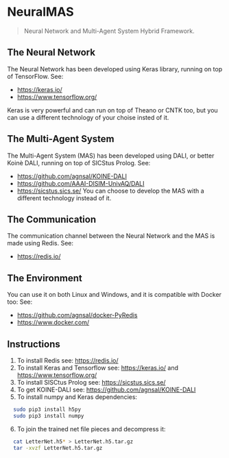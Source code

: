 # NeuralMAS
> Neural Network and Multi-Agent System Hybrid Framework.

## The Neural Network
The Neural Network has been developed using Keras library, running on top of TensorFlow.
See: 
- https://keras.io/
- https://www.tensorflow.org/

Keras is very powerful and can run on top of Theano or CNTK too, but you can use a different technology of your choise insted of it.



## The Multi-Agent System
The Multi-Agent System (MAS) has been developed using DALI, or better Koinè DALI, running on top of SICStus Prolog.
See: 
- https://github.com/agnsal/KOINE-DALI
- https://github.com/AAAI-DISIM-UnivAQ/DALI
- https://sicstus.sics.se/
You can choose to develop the MAS with a different technology instead of it.



## The Communication
The communication channel between the Neural Network and the MAS is made using Redis.
See:
- https://redis.io/



## The Environment
You can use it on both Linux and Windows, and it is compatible with Docker too:
See:
- https://github.com/agnsal/docker-PyRedis
- https://www.docker.com/

## Instructions
1. To install Redis see: https://redis.io/
2. To install Keras and Tensorflow see: https://keras.io/ and https://www.tensorflow.org/
3. To install SISCtus Prolog see: https://sicstus.sics.se/
4. To get KOINE-DALI see: https://github.com/agnsal/KOINE-DALI
5. To install numpy and Keras dependencies:
```sh
  sudo pip3 install h5py
  sudo pip3 install numpy
```
6. To join the trained net file pieces and decompress it:
```sh
  cat LetterNet.h5* > LetterNet.h5.tar.gz
  tar -xvzf LetterNet.h5.tar.gz
```


